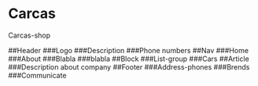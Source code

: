 # Carcas
Carcas-shop

##Header
###Logo
###Description
###Phone numbers
##Nav
###Home
###About
###Blabla
###blabla
##Block
###List-group
###Cars
##Article
###Description about company
##Footer
###Address-phones
###Brends
###Communicate
